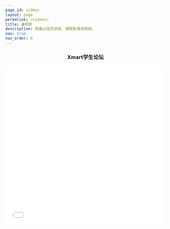 ```yaml
---
page_id: videos
layout: page
permalink: /videos/
title: 🎬视频
description: 观看以往的讲座、课程和演讲视频。
nav: true
nav_order: 6
---
```


<div align="center">
<h3> Xmart学生论坛 </h3> 
<iframe src="//player.bilibili.com/player.html?bvid=BV1FJ4m137ZB&page=1" scrolling="no" border="0" frameborder="no" framespacing="0" allowfullscreen="true" width="100%" height="500"> </iframe>
</div>
